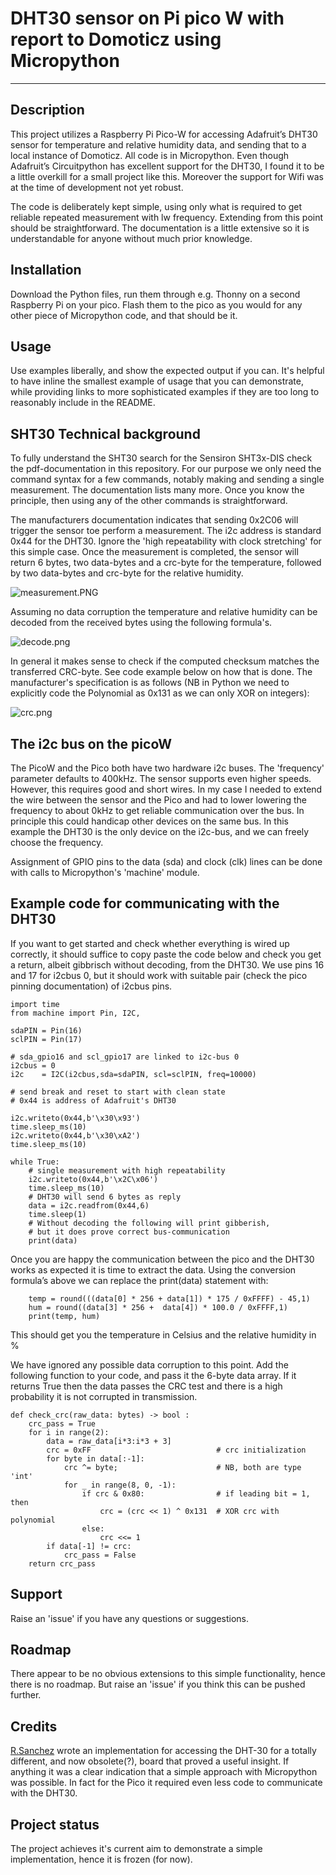 # DHT30 sensor on Pi pico W with report to Domoticz using Micropython

---

## Description

This project utilizes a Raspberry Pi Pico-W for accessing Adafruit’s DHT30 sensor for temperature and relative humidity data, and sending that to a local instance of Domoticz. All code is in Micropython. Even though Adafruit’s Circuitpython has excellent support for the DHT30, I found it to be a little overkill for a small project like this. Moreover the support for Wifi was at the time of development not yet robust.

The code is deliberately kept simple, using only what is required to get reliable repeated measurement with lw frequency. Extending from this point should be straightforward. The documentation is a little extensive so it is understandable for anyone without much prior knowledge.

## Installation

Download the Python files, run them through e.g. Thonny on a second Raspberry Pi on your pico. Flash them to the pico as you would for any other piece of Micropython code, and that should be it.

## Usage

Use examples liberally, and show the expected output if you can. It's helpful to have inline the smallest example of usage that you can demonstrate, while providing links to more sophisticated examples if they are too long to reasonably include in the README.

## SHT30 Technical background

To fully understand the SHT30 search for the Sensiron SHT3x-DIS check the pdf-documentation in this repository. For our purpose we only need the command syntax for a few commands, notably making and sending a single measurement. The documentation lists many more. Once you know  the principle, then using any of the other commands is straightforward.

The manufacturers documentation indicates that sending 0x2C06 will trigger the sensor toe perform a measurement. The i2c address is standard 0x44 for the DHT30. Ignore the 'high repeatability with clock stretching' for this simple case. Once the measurement is completed, the sensor will return 6 bytes, two data-bytes and a crc-byte for the temperature, followed by two data-bytes and crc-byte for the relative humidity.

![measurement.PNG](.attachments.1265/measurement.PNG)

Assuming no data corruption the temperature and relative humidity can be decoded from the received bytes using the following formula's.

![decode.png](.attachments.1265/decode.png)

In general it makes sense to check if the computed checksum matches the transferred CRC-byte. See code example below on how that is done. The manufacturer's specification is as follows (NB in Python we need to explicitly code the Polynomial as 0x131 as we can only XOR on integers):

![crc.png](.attachments.1265/crc.png)

## The i2c bus on the picoW

The PicoW and the Pico both have two hardware i2c buses. The 'frequency' parameter defaults to 400kHz. The sensor supports even higher speeds. However, this requires good and short wires. In my case I needed to extend the wire between the sensor and the Pico and had to lower lowering the frequency to about 0kHz to get reliable communication over the bus. In principle this could handicap other devices on the same bus. In this example the DHT30 is the only device on the i2c-bus, and we can freely choose the frequency.

Assignment of GPIO pins to the data (sda) and clock (clk) lines can be done with calls to Micropython's 'machine' module.

## Example code for communicating with the DHT30

If you want to get started and check whether everything is wired up correctly, it should suffice to copy paste the code below and check you get a return, albeit gibbrisch without decoding, from the DHT30. We use pins 16 and 17 for i2cbus 0, but it should work with suitable pair (check the pico pinning documentation) of i2cbus pins.

```
import time
from machine import Pin, I2C, 

sdaPIN = Pin(16)
sclPIN = Pin(17)

# sda_gpio16 and scl_gpio17 are linked to i2c-bus 0
i2cbus = 0        
i2c    = I2C(i2cbus,sda=sdaPIN, scl=sclPIN, freq=10000)

# send break and reset to start with clean state
# 0x44 is address of Adafruit's DHT30
  
i2c.writeto(0x44,b'\x30\x93')
time.sleep_ms(10)
i2c.writeto(0x44,b'\x30\xA2')
time.sleep_ms(10)

while True:
    # single measurement with high repeatability
    i2c.writeto(0x44,b'\x2C\x06') 
    time.sleep_ms(10)
    # DHT30 will send 6 bytes as reply
    data = i2c.readfrom(0x44,6)
    time.sleep(1)
    # Without decoding the following will print gibberish,  
    # but it does prove correct bus-communication
    print(data) 
```

Once you are happy the communication between the pico and the DHT30 works as expected it is time to extract the data. Using the conversion formula’s above we can replace the print(data) statement with:

```
    temp = round(((data[0] * 256 + data[1]) * 175 / 0xFFFF) - 45,1)
    hum = round((data[3] * 256 +  data[4]) * 100.0 / 0xFFFF,1)
    print(temp, hum)
```

This should get you the temperature in Celsius and the relative humidity in %

We have ignored any possible data corruption to this point. Add the following function to your code, and pass it the 6-byte data array. If it returns True then the data passes the CRC test and there is a high probability it is not corrupted in transmission.

```
def check_crc(raw_data: bytes) -> bool :
    crc_pass = True
    for i in range(2):
        data = raw_data[i*3:i*3 + 3]
        crc = 0xFF                            # crc initialization
        for byte in data[:-1]: 
            crc ^= byte;                      # NB, both are type 'int'
            for _ in range(8, 0, -1):
                if crc & 0x80:                # if leading bit = 1, then
                    crc = (crc << 1) ^ 0x131  # XOR crc with polynomial
                else:
                    crc <<= 1
        if data[-1] != crc:
            crc_pass = False
    return crc_pass
```

## Support

Raise an 'issue' if you have any questions or suggestions.

## Roadmap

There appear to be no obvious extensions to this simple functionality, hence there is no roadmap. But raise an 'issue' if you think this can be pushed further.

## Credits

[R.Sanchez](https://github.com/rsc1975/micropython-sht30/blob/master/sht30.py) wrote an implementation for accessing the DHT-30 for a totally different, and now obsolete(?), board that proved a useful insight. If anything it was a clear indication that a simple approach with Micropython was possible. In fact for the Pico it required even less code to communicate with the DHT30.

## Project status

The project achieves it's current aim to demonstrate a simple implementation, hence it is frozen (for now).
